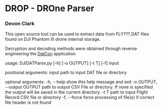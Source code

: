 # DROP - DROne Parser
### Devon Clark

This open source tool can be used to extract data from FLY???.DAT files found on DJI Phantom III drone internal storage. 

Decryption and decoding methods were obtained through reverse engineering the [DatCon](https://datfile.net/) application

usage: DJIDATParse.py [-h] [-o OUTPUT] [-t T] [-f] input

positional arguments:
  input                 path to input DAT file or directory

optional arguments:
  -h, --help            show this help message and exit
  -o OUTPUT, --output OUTPUT
                        path to output CSV File or directory. If none is
                        specified the output will be saved in the current
                        directory.
  -t T                  path to input Flight Record CSV file or directory
  -f, --force           force processing of file(s) if correct file header is
                        not found
